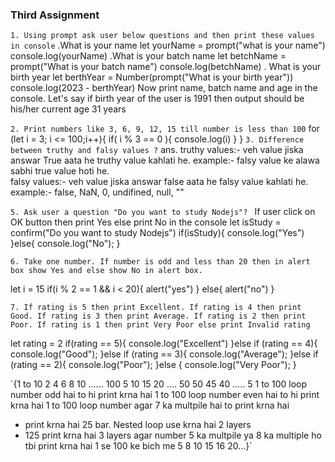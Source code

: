 ### Third Assignment
`1. Using prompt ask user below questions and then print these values in console`
.What is your name
let yourName = prompt("what is your name")
console.log(yourName)
.What is your batch name
let betchName = prompt("What is your batch name")
console.log(betchName)
. What is your birth year
let berthYear = Number(prompt("What is your birth year"))
console.log(2023 - berthYear)
Now print name, batch name and age in the console. Let's say if birth year of the user is 1991 then output should be his/her current age 31 years

`2. Print numbers like 3, 6, 9, 12, 15 till number is less than 100`
for (let i = 3; i <= 100;i++){
if( i % 3 == 0 ){
    console.log(i)
}
}
`3. Difference between truthy and falsy values ?`
ans. truthy values:- veh value jiska answar True aata he truthy value kahlati he.
     example:- falsy value ke alawa sabhi true value hoti he.  
    falsy values:- veh value jiska answar false aata he falsy value kahlati he.
     example:- false, NaN, 0, undifined, null, ""




`5. Ask user a question "Do you want to study Nodejs"? `
If user click on OK button then print Yes else print No in the console
let isStudy = confirm("Do you want to study Nodejs")
if(isStudy){
    console.log("Yes")
}else{
    console.log("No");
}

`6. Take one number. If number is odd and less than 20 then in alert box show Yes and else show No in alert box.`

let i = 15
if(i % 2 == 1 && i < 20){
    alert("yes")
}
else{
    alert("no")
}

`7. If rating is 5 then print Excellent. If rating is 4 then print Good. If rating is 3 then print Average. If rating is 2 then print Poor. If rating is 1 then print Very Poor else print Invalid rating`

let rating = 2
if(rating == 5){
    console.log("Excellent")
}else if (rating == 4){
    console.log("Good");
}else if (rating == 3){
    console.log("Average");
}else if (rating == 2){
    console.log("Poor");
}else {
    console.log("Very Poor");
}

`{1 to 10
2 4 6 8 10 ...... 100
5 10 15 20 .... 50
50 45 40 ..... 5
1 to 100 loop number odd hai to hi print krna hai 
1 to 100 loop number even hai to hi print krna hai 
1 to 100 loop number agar 7 ka multpile hai to print krna hai 
* print krna hai 25 bar. Nested loop use krna hai 2 layers
* 125 print krna hai 3 layers 
agar number 5 ka multpile ya 8 ka multiple ho tbi print krna hai 1 se 100 ke bich me 5 8 10 15 16 20...}`









